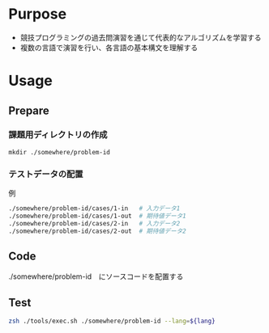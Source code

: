 # Purpose

* 競技プログラミングの過去問演習を通じて代表的なアルゴリズムを学習する
* 複数の言語で演習を行い、各言語の基本構文を理解する


# Usage

## Prepare

### 課題用ディレクトリの作成

```
mkdir ./somewhere/problem-id
```

### テストデータの配置

例
```zsh
./somewhere/problem-id/cases/1-in   # 入力データ1
./somewhere/problem-id/cases/1-out  # 期待値データ1
./somewhere/problem-id/cases/2-in   # 入力データ2
./somewhere/problem-id/cases/2-out  # 期待値データ2
```

## Code

./somewhere/problem-id　にソースコードを配置する


## Test

```zsh
zsh ./tools/exec.sh ./somewhere/problem-id --lang=${lang}
```
